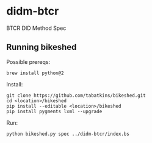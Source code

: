 # didm-btcr
BTCR DID Method Spec

## Running bikeshed

Possible prereqs:
```
brew install python@2
```

Install:
```
git clone https://github.com/tabatkins/bikeshed.git
cd <location>/bikeshed
pip install --editable <location>/bikeshed
pip install pygments lxml --upgrade
```

Run:
```
python bikeshed.py spec ../didm-btcr/index.bs
```
